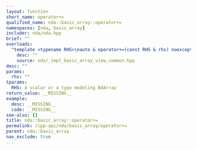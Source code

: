 ```yaml
---
layout: function
short_name: operator+=
qualified_name: nda::basic_array::operator+=
namespaces: [nda, basic_array]
includer: nda/nda.hpp
brief: ""
overloads:
  "template <typename RHS>\nauto & operator+=(const RHS & rhs) noexcept":
    desc: ""
    source: nda/_impl_basic_array_view_common.hpp
desc: ""
params:
  rhs: ""
tparams:
  RHS: A scalar or a type modeling NdArray
return_value: __MISSING__
example:
  desc: __MISSING__
  code: __MISSING__
see-also: []
title: nda::basic_array::operator+=
permalink: /cpp-api/nda/basic_array/operator+=
parent: nda::basic_array
nav_exclude: true
...
```


